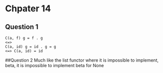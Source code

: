 # Chpater 14
## Question 1
```
C(a, f) g = f . g
<=>
C(a, id) g = id . g = g
<=> C(a, id) = id
```
##Question 2
Much like the list functor where it is impossible to implement, beta, it is
impossible to implement beta for None

